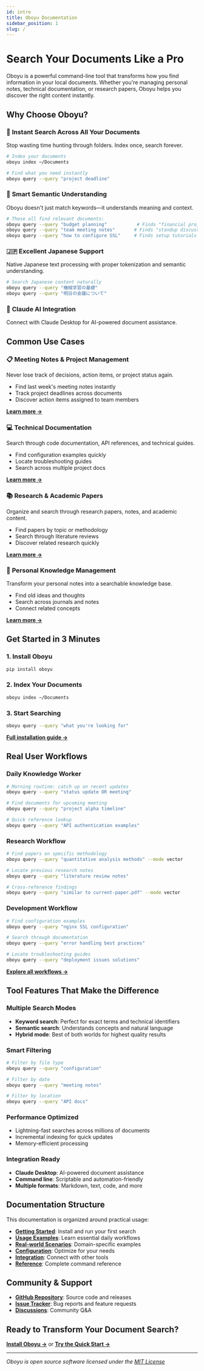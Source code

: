```yaml
---
id: intro
title: Oboyu Documentation
sidebar_position: 1
slug: /
---
```


# Search Your Documents Like a Pro

Oboyu is a powerful command-line tool that transforms how you find information in your local documents. Whether you're managing personal notes, technical documentation, or research papers, Oboyu helps you discover the right content instantly.

## Why Choose Oboyu?

### 🚀 **Instant Search Across All Your Documents**
Stop wasting time hunting through folders. Index once, search forever.

```bash
# Index your documents
oboyu index ~/Documents

# Find what you need instantly  
oboyu query --query "project deadline"
```

### 🧠 **Smart Semantic Understanding**
Oboyu doesn't just match keywords—it understands meaning and context.

```bash
# These all find relevant documents:
oboyu query --query "budget planning"           # Finds "financial projections"
oboyu query --query "team meeting notes"       # Finds "standup discussions"
oboyu query --query "how to configure SSL"     # Finds setup tutorials
```

### 🇯🇵 **Excellent Japanese Support**
Native Japanese text processing with proper tokenization and semantic understanding.

```bash
# Search Japanese content naturally
oboyu query --query "機械学習の基礎"
oboyu query --query "明日の会議について"
```

### 🤖 **Claude AI Integration**
Connect with Claude Desktop for AI-powered document assistance.

## Common Use Cases

### 📋 **Meeting Notes & Project Management**
Never lose track of decisions, action items, or project status again.

- Find last week's meeting notes instantly
- Track project deadlines across documents
- Discover action items assigned to team members

[**Learn more →**](general-users/use-cases/meeting-notes)

### 💻 **Technical Documentation**
Search through code documentation, API references, and technical guides.

- Find configuration examples quickly
- Locate troubleshooting guides
- Search across multiple project docs

[**Learn more →**](general-users/use-cases/technical-docs)

### 📚 **Research & Academic Papers**
Organize and search through research papers, notes, and academic content.

- Find papers by topic or methodology
- Search through literature reviews
- Discover related research quickly

[**Learn more →**](general-users/use-cases/research-papers)

### 📝 **Personal Knowledge Management**
Transform your personal notes into a searchable knowledge base.

- Find old ideas and thoughts
- Search across journals and notes
- Connect related concepts

[**Learn more →**](general-users/use-cases/personal-notes)

## Get Started in 3 Minutes

### 1. Install Oboyu
```bash
pip install oboyu
```

### 2. Index Your Documents
```bash
oboyu index ~/Documents
```

### 3. Start Searching
```bash
oboyu query --query "what you're looking for"
```

[**Full installation guide →**](general-users/getting-started/installation)

## Real User Workflows

### Daily Knowledge Worker
```bash
# Morning routine: catch up on recent updates
oboyu query --query "status update OR meeting"

# Find documents for upcoming meeting
oboyu query --query "project alpha timeline"

# Quick reference lookup
oboyu query --query "API authentication examples"
```

### Research Workflow
```bash
# Find papers on specific methodology
oboyu query --query "quantitative analysis methods" --mode vector

# Locate previous research notes
oboyu query --query "literature review notes"

# Cross-reference findings
oboyu query --query "similar to current-paper.pdf" --mode vector
```

### Development Workflow
```bash
# Find configuration examples
oboyu query --query "nginx SSL configuration"

# Search through documentation
oboyu query --query "error handling best practices"

# Locate troubleshooting guides
oboyu query --query "deployment issues solutions"
```

[**Explore all workflows →**](general-users/basic-usage/basic-workflow)

## Tool Features That Make the Difference

### Multiple Search Modes
- **Keyword search**: Perfect for exact terms and technical identifiers
- **Semantic search**: Understands concepts and natural language
- **Hybrid mode**: Best of both worlds for highest quality results

### Smart Filtering
```bash
# Filter by file type
oboyu query --query "configuration"

# Filter by date
oboyu query --query "meeting notes"

# Filter by location
oboyu query --query "API docs"
```

### Performance Optimized
- Lightning-fast searches across millions of documents
- Incremental indexing for quick updates
- Memory-efficient processing

### Integration Ready
- **Claude Desktop**: AI-powered document assistance
- **Command line**: Scriptable and automation-friendly
- **Multiple formats**: Markdown, text, code, and more

## Documentation Structure

This documentation is organized around practical usage:

- **[Getting Started](general-users/getting-started/installation)**: Install and run your first search
- **[Usage Examples](general-users/basic-usage/basic-workflow)**: Learn essential daily workflows  
- **[Real-world Scenarios](general-users/use-cases/technical-docs)**: Domain-specific examples
- **[Configuration](system-administrators/reference/configuration)**: Optimize for your needs
- **[Integration](power-users/integration-automation/mcp-integration)**: Connect with other tools
- **[Reference](for-developers/cli)**: Complete command reference

## Community & Support

- **[GitHub Repository](https://github.com/sonesuke/oboyu)**: Source code and releases
- **[Issue Tracker](https://github.com/sonesuke/oboyu/issues)**: Bug reports and feature requests
- **[Discussions](https://github.com/sonesuke/oboyu/discussions)**: Community Q&A

## Ready to Transform Your Document Search?

[**Install Oboyu →**](general-users/getting-started/installation) or [**Try the Quick Start →**](general-users/getting-started/first-index)

---

*Oboyu is open source software licensed under the [MIT License](https://github.com/sonesuke/oboyu/blob/main/LICENSE.md)*